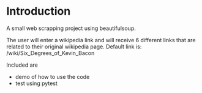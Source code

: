 # Introduction 

A small web scrapping project using beautifulsoup.

The user will enter a wikipedia link and will receive 6 different links that are related to their original wikipedia page.
Default link is:
/wiki/Six_Degrees_of_Kevin_Bacon

Included are 
- demo of how to use the code
- test using pytest
